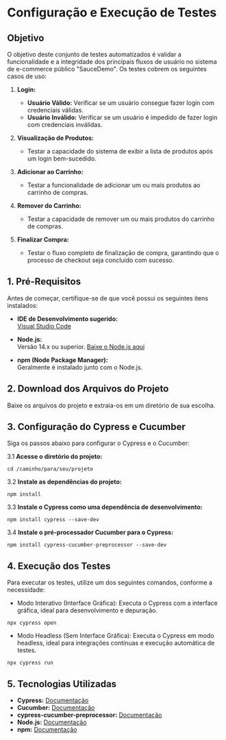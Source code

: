 # Configuração e Execução de Testes

## Objetivo

O objetivo deste conjunto de testes automatizados é validar a funcionalidade e a integridade dos principais fluxos de usuário no sistema de e-commerce público "SauceDemo". Os testes cobrem os seguintes casos de uso:

1. **Login:**
   - **Usuário Válido:** Verificar se um usuário consegue fazer login com credenciais válidas.
   - **Usuário Inválido:** Verificar se um usuário é impedido de fazer login com credenciais inválidas.

2. **Visualização de Produtos:**
   - Testar a capacidade do sistema de exibir a lista de produtos após um login bem-sucedido.

3. **Adicionar ao Carrinho:**
   - Testar a funcionalidade de adicionar um ou mais produtos ao carrinho de compras.

4. **Remover do Carrinho:**
   - Testar a capacidade de remover um ou mais produtos do carrinho de compras.

5. **Finalizar Compra:**
   - Testar o fluxo completo de finalização de compra, garantindo que o processo de checkout seja concluído com sucesso.
     
## 1. Pré-Requisitos

Antes de começar, certifique-se de que você possui os seguintes itens instalados:

- **IDE de Desenvolvimento sugerido:**  
  [Visual Studio Code](https://code.visualstudio.com/)

- **Node.js:**  
  Versão 14.x ou superior. [Baixe o Node.js aqui](https://nodejs.org/)

- **npm (Node Package Manager):**  
  Geralmente é instalado junto com o Node.js.

## 2. Download dos Arquivos do Projeto

Baixe os arquivos do projeto e extraia-os em um diretório de sua escolha.

## 3. Configuração do Cypress e Cucumber

Siga os passos abaixo para configurar o Cypress e o Cucumber:

3.1 **Acesse o diretório do projeto:**

```
cd /caminho/para/seu/projeto

```

3.2 **Instale as dependências do projeto:**

```
npm install

```

3.3 **Instale o Cypress como uma dependência de desenvolvimento:**

```
npm install cypress --save-dev

```

3.4 **Instale o pré-processador Cucumber para o Cypress:**

```
npm install cypress-cucumber-preprocessor --save-dev

```

## 4. Execução dos Testes
   
Para executar os testes, utilize um dos seguintes comandos, conforme a necessidade:

* Modo Interativo (Interface Gráfica):
Executa o Cypress com a interface gráfica, ideal para desenvolvimento e depuração.

```
npx cypress open

```

* Modo Headless (Sem Interface Gráfica):
Executa o Cypress em modo headless, ideal para integrações contínuas e execução automática de testes.

```
npx cypress run

```

## 5. Tecnologias Utilizadas

- **Cypress:** [Documentação](https://docs.cypress.io/guides/overview/why-cypress)
- **Cucumber:** [Documentação](https://cucumber.io/docs/guides/)
- **cypress-cucumber-preprocessor:** [Documentação](https://github.com/badeball/cypress-cucumber-preprocessor)
- **Node.js:** [Documentação](https://nodejs.org/en/docs/)
- **npm:** [Documentação](https://docs.npmjs.com/)
